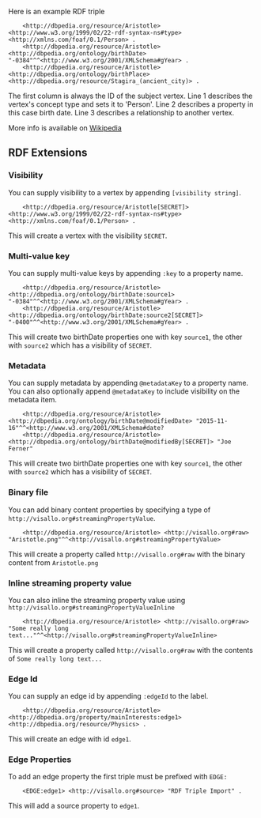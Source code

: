 Here is an example RDF triple

        <http://dbpedia.org/resource/Aristotle> <http://www.w3.org/1999/02/22-rdf-syntax-ns#type> <http://xmlns.com/foaf/0.1/Person> .
        <http://dbpedia.org/resource/Aristotle> <http://dbpedia.org/ontology/birthDate> "-0384"^^<http://www.w3.org/2001/XMLSchema#gYear> .
        <http://dbpedia.org/resource/Aristotle> <http://dbpedia.org/ontology/birthPlace> <http://dbpedia.org/resource/Stagira_(ancient_city)> .

The first column is always the ID of the subject vertex. Line 1 describes the vertex's concept type
and sets it to 'Person'. Line 2 describes a property in this case birth date. Line 3 describes a
relationship to another vertex.

More info is available on [Wikipedia](https://en.wikipedia.org/wiki/Resource_Description_Framework#Example_1:_RDF_Description_of_a_person_named_Eric_Miller.5B22.5D)

## RDF Extensions

### Visibility

You can supply visibility to a vertex by appending `[visibility string]`.

        <http://dbpedia.org/resource/Aristotle[SECRET]> <http://www.w3.org/1999/02/22-rdf-syntax-ns#type> <http://xmlns.com/foaf/0.1/Person> .

This will create a vertex with the visibility `SECRET`.

### Multi-value key

You can supply multi-value keys by appending `:key` to a property name.

        <http://dbpedia.org/resource/Aristotle> <http://dbpedia.org/ontology/birthDate:source1> "-0384"^^<http://www.w3.org/2001/XMLSchema#gYear> .
        <http://dbpedia.org/resource/Aristotle> <http://dbpedia.org/ontology/birthDate:source2[SECRET]> "-0400"^^<http://www.w3.org/2001/XMLSchema#gYear> .

This will create two birthDate properties one with key `source1`, the other with `source2` which has a visibility of `SECRET`.

### Metadata

You can supply metadata by appending `@metadataKey` to a property name. You can also optionally append `@metadataKey` to include visibility on the metadata item.

        <http://dbpedia.org/resource/Aristotle> <http://dbpedia.org/ontology/birthDate@modifiedDate> "2015-11-16"^^<http://www.w3.org/2001/XMLSchema#date?
        <http://dbpedia.org/resource/Aristotle> <http://dbpedia.org/ontology/birthDate@modifiedBy[SECRET]> "Joe Ferner"

This will create two birthDate properties one with key `source1`, the other with `source2` which has a visibility of `SECRET`.

### Binary file

You can add binary content properties by specifying a type of `http://visallo.org#streamingPropertyValue`.

        <http://dbpedia.org/resource/Aristotle> <http://visallo.org#raw> "Aristotle.png"^^<http://visallo.org#streamingPropertyValue>

This will create a property called `http://visallo.org#raw` with the binary content from `Aristotle.png`

### Inline streaming property value

You can also inline the streaming property value using `http://visallo.org#streamingPropertyValueInline`

        <http://dbpedia.org/resource/Aristotle> <http://visallo.org#raw> "Some really long text..."^^<http://visallo.org#streamingPropertyValueInline>

This will create a property called `http://visallo.org#raw` with the contents of `Some really long text...`

### Edge Id

You can supply an edge id by appending `:edgeId` to the label.

        <http://dbpedia.org/resource/Aristotle> <http://dbpedia.org/property/mainInterests:edge1> <http://dbpedia.org/resource/Physics> .

This will create an edge with id `edge1`.

### Edge Properties

To add an edge property the first triple must be prefixed with `EDGE:`

        <EDGE:edge1> <http://visallo.org#source> "RDF Triple Import" .

This will add a source property to `edge1`.
